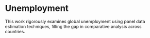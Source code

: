 # Unemployment
This work rigorously examines global unemployment using panel data estimation techniques, filling the gap in comparative analysis across countries.
